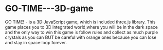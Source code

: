 # GO-TIME---3D-game
GO TIME! - is a 3D JavaScript game, which is included three.js library.  This game places you to 3D integrated world,where you will be in the dark space and the only way to win this game is follow rules and collect as much purple crystals as you can BUT be careful with orange ones because you can lose and stay in space loop forever.
